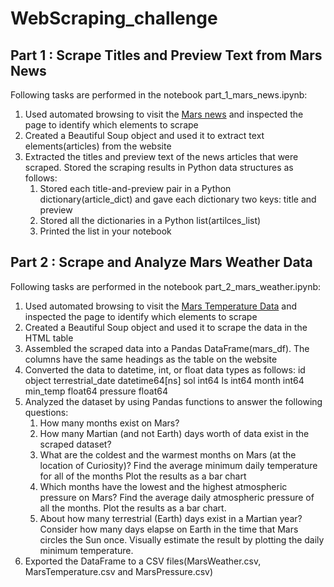 # WebScraping_challenge
 ## Part 1 : Scrape Titles and Preview Text from Mars News
 Following tasks are performed in the notebook part_1_mars_news.ipynb:
 1. Used automated browsing to visit the [Mars news](https://static.bc-edx.com/data/web/mars_news/index.html) and inspected the page to identify which elements to scrape
 2. Created a Beautiful Soup object and used it to extract text elements(articles) from the website
 3. Extracted the titles and preview text of the news articles that were scraped. Stored the scraping results in Python data structures as follows:
    1. Stored each title-and-preview pair in a Python dictionary(article_dict) and gave each dictionary two keys: title and preview
    2. Stored all the dictionaries in a Python list(artilces_list)
    3. Printed the list in your notebook

 ## Part 2 : Scrape and Analyze Mars Weather Data
 Following tasks are performed in the notebook part_2_mars_weather.ipynb:
 1. Used automated browsing to visit the [Mars Temperature Data](https://static.bc-edx.com/data/web/mars_facts/temperature.html) and inspected the page to identify which elements to scrape
 2. Created a Beautiful Soup object and used it to scrape the data in the HTML table
 3. Assembled the scraped data into a Pandas DataFrame(mars_df). The columns have the same headings as the table on the website
 4. Converted the data to datetime, int, or float data types as follows:
    id                          object
    terrestrial_date    datetime64[ns]
    sol                          int64
    ls                           int64
    month                        int64
    min_temp                   float64
    pressure                   float64
 5. Analyzed the dataset by using Pandas functions to answer the following questions:
    1. How many months exist on Mars?
    2. How many Martian (and not Earth) days worth of data exist in the scraped dataset?
    3. What are the coldest and the warmest months on Mars (at the location of Curiosity)?
        Find the average minimum daily temperature for all of the months
        Plot the results as a bar chart
    4. Which months have the lowest and the highest atmospheric pressure on Mars?
        Find the average daily atmospheric pressure of all the months.
        Plot the results as a bar chart.
    5. About how many terrestrial (Earth) days exist in a Martian year?
        Consider how many days elapse on Earth in the time that Mars circles the Sun once.
        Visually estimate the result by plotting the daily minimum temperature.
 6. Exported the DataFrame to a CSV files(MarsWeather.csv, MarsTemperature.csv and MarsPressure.csv)
